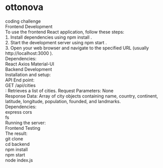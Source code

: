# ottonova<br/>
coding challenge<br/>
Frontend Development<br/>
To use the frontend React application, follow these steps:<br/>
 Install dependencies using npm install .<br/>
 Start the development server using npm start .<br/>
 Open your web browser and navigate to the specified URL (usually http://localhost:3000 ).<br/>
Dependencies:<br/>
React Axios Material-UI<br/>
Backend Development<br/>
Installation and setup:<br/>
API End point:<br/>
GET /api/cities<br/>
 Retrieves a list of cities. Request Parameters: None<br/>
Response Data: Array of city objects containing name, country, continent, latitude, longitude, population, founded, and landmarks.<br/>
Dependencies:<br/>
express cors<br/>
fs<br/>
Running the server:<br/>
Frontend Testing<br/>
The result:<br/>
git clone <repository-url><br/>
cd backend<br/>
npm install<br/>
npm start<br/>
node index.js
 
